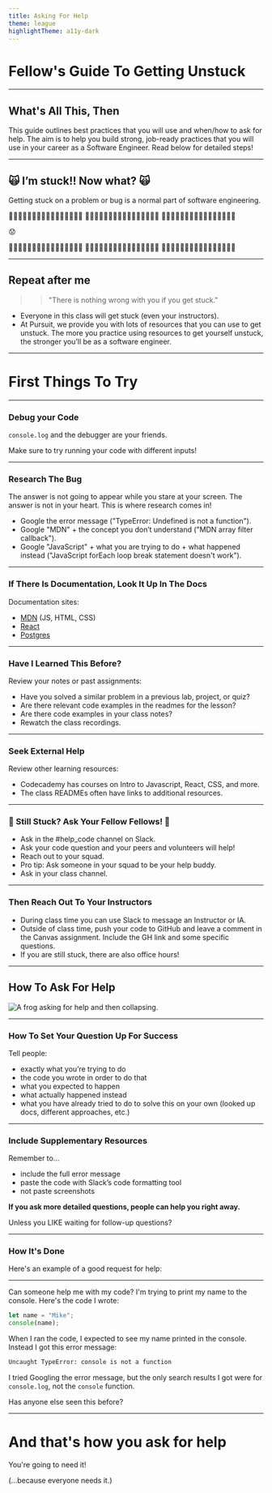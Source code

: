 ```yaml
---
title: Asking For Help
theme: league
highlightTheme: a11y-dark
---
```


# Fellow's Guide To Getting Unstuck

---

## What's All This, Then

This guide outlines best practices that you will use and when/how to ask for help. The aim is to help you build strong, job-ready practices that you will use in your career as a Software Engineer. Read below for detailed steps!

---

## 🙀 I’m stuck!! Now what? 🙀

Getting stuck on a problem or bug is a normal part of software engineering.

🐞🐛🐞🐛🐞🐛🐞🐛🐞🐛🐞🐛🐞🐛🐞🐛
🐞🐛🐞🐛🐞🐛🐞🐛🐞🐛🐞🐛🐞🐛🐞🐛
🐞🐛🐞🐛🐞🐛🐞🐛🐞🐛🐞🐛🐞🐛🐞🐛

😟

🐞🐛🐞🐛🐞🐛🐞🐛🐞🐛🐞🐛🐞🐛🐞🐛
🐞🐛🐞🐛🐞🐛🐞🐛🐞🐛🐞🐛🐞🐛🐞🐛
🐞🐛🐞🐛🐞🐛🐞🐛🐞🐛🐞🐛🐞🐛🐞🐛

---

## Repeat after me

> > "There is nothing wrong with you if you get stuck."

- Everyone in this class will get stuck (even your instructors).
- At Pursuit, we provide you with lots of resources that you can use to get unstuck. The more you practice using resources to get yourself unstuck, the stronger you’ll be as a software engineer.

---

# First Things To Try

---

### Debug your Code

`console.log` and the debugger are your friends.

Make sure to try running your code with different inputs!

---

### Research The Bug

The answer is not going to appear while you stare at your screen. The answer is not in your heart. This is where research comes in!

- Google the error message ("TypeError: Undefined is not a function").
- Google "MDN" + the concept you don’t understand ("MDN array filter callback").
- Google "JavaScript" + what you are trying to do + what happened instead ("JavaScript forEach loop break statement doesn't work").

---

### If There Is Documentation, Look It Up In The Docs

Documentation sites:

- [MDN](https://developer.mozilla.org/en-US/docs/Web) (JS, HTML, CSS)
- [React](https://reactjs.org/)
- [Postgres](https://www.postgresql.org/docs/13/index.html)

---

### Have I Learned This Before?

Review your notes or past assignments:

- Have you solved a similar problem in a previous lab, project, or quiz?
- Are there relevant code examples in the readmes for the lesson?
- Are there code examples in your class notes?
- Rewatch the class recordings.

---

### Seek External Help

Review other learning resources:

- Codecademy has courses on Intro to Javascript, React, CSS, and more.
- The class READMEs often have links to additional resources.

---

### 🚨 Still Stuck? Ask Your Fellow Fellows! 🚨

- Ask in the #help_code channel on Slack.
- Ask your code question and your peers and volunteers will help!
- Reach out to your squad.
- Pro tip: Ask someone in your squad to be your help buddy.
- Ask in your class channel.

---

### Then Reach Out To Your Instructors

- During class time you can use Slack to message an Instructor or IA.
- Outside of class time, push your code to GitHub and leave a comment in the Canvas assignment. Include the GH link and some specific questions.
- If you are still stuck, there are also office hours!

---

## How To Ask For Help

![A frog asking for help and then collapsing.](https://media.giphy.com/media/gw3MYmhxEv8T52ow/giphy.gif?cid=ecf05e47kipirdp6dt4bvs1v6bkjlzjfjl8fzxw9wwx3p7o3&rid=giphy.gif&ct=g)

---

### How To Set Your Question Up For Success

Tell people:

- exactly what you’re trying to do
- the code you wrote in order to do that
- what you expected to happen
- what actually happened instead
- what you have already tried to do to solve this on your own (looked up docs, different approaches, etc.)

---

### Include Supplementary Resources

Remember to…

- include the full error message
- paste the code with Slack’s code formatting tool
- not paste screenshots

**If you ask more detailed questions, people can help you right away.**

Unless you LIKE waiting for follow-up questions?

---

### How It's Done

Here's an example of a good request for help:

---

Can someone help me with my code?
I'm trying to print my name to the console.
Here's the code I wrote:

```js
let name = "Mike";
console(name);
```

When I ran the code, I expected to see my name printed in the console.
Instead I got this error message:

```sh
Uncaught TypeError: console is not a function
```

I tried Googling the error message, but the only search results I got were for `console.log`, not the `console` function.

Has anyone else seen this before?

---

# And that's how you ask for help

You're going to need it!

(...because everyone needs it.)
